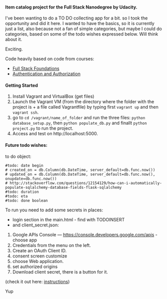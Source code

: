 
#### Item catalog project for the Full Stack Nanodegree by Udacity.

I've been wanting to do a TO DO collecting app for a bit.
so I took the opportunity and did it here. I wanted to have the basics, so it is currently just a list, also because not a fan of simple categories, but maybe I could do categories, based on some of the todo wishes expressed below. Will think about it.

Exciting.

Code heavily based on code from courses:

- [Full Stack Foundations](https://classroom.udacity.com/courses/ud088)
- [Authentication and Authorization](https://classroom.udacity.com/courses/ud330)


#### Getting Started

1. Install Vagrant and VirtualBox
(get files)
2. Launch the Vagrant VM (from the directory where the folder with the project is + a file called Vagrantfile) by typing first `vagrant up` and then `vagrant ssh`.
3. go to `cd /vagrant/name_of_folder` and run the three files: `python database_setup.py`, then `python populate_db.py` and finallt `python project.py` to run the project.
4. Access and test on http://localhost:5000.


#### Future todo wishes:

to do object:
```
#todo: date begin
# created_on = db.Column(db.DateTime, server_default=db.func.now())
# updated_on = db.Column(db.DateTime, server_default=db.func.now(), onupdate=db.func.now())
# http://stackoverflow.com/questions/12154129/how-can-i-automatically-populate-sqlalchemy-database-fields-flask-sqlalchemy
#todo: duration
#todo: eta
#todo: done boolean
```

To run you need to add some secrets in places:
- login section in the main.html - find with TODOINSERT
- and client_secret.json:

1. Google APIs Console — https://console.developers.google.com/apis - choose app
2. Credentials from the menu on the left.
3. Create an OAuth Client ID.
4. consent screen customize
5. choose Web application.
6. set authorized origins
7. Download client secret, there is a button for it.

(check it out here: [instructions](goo.gl/dnNnen))



Yup
